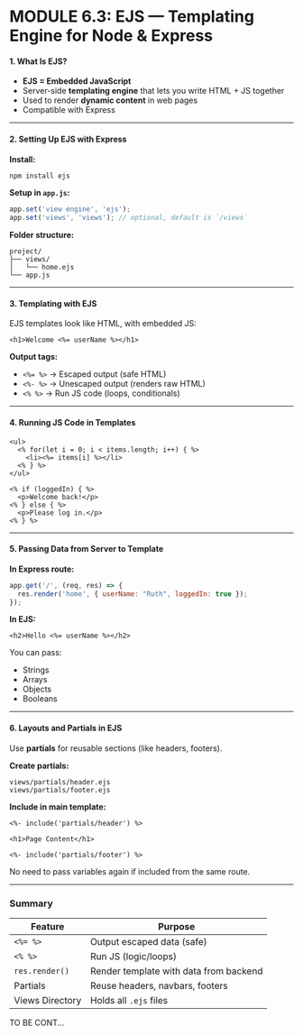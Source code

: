 # MODULE 6.3: EJS — Templating Engine for Node & Express

#### 1. What Is EJS?

* **EJS = Embedded JavaScript**
* Server-side **templating engine** that lets you write HTML + JS together
* Used to render **dynamic content** in web pages
* Compatible with Express

---

#### 2. Setting Up EJS with Express

**Install:**

```bash
npm install ejs
```

**Setup in `app.js`:**

```js
app.set('view engine', 'ejs');
app.set('views', 'views'); // optional, default is `/views`
```

**Folder structure:**

```
project/
├── views/
│   └── home.ejs
└── app.js
```

---

#### 3. Templating with EJS

EJS templates look like HTML, with embedded JS:

```ejs
<h1>Welcome <%= userName %></h1>
```

**Output tags:**

* `<%= %>` → Escaped output (safe HTML)
* `<%- %>` → Unescaped output (renders raw HTML)
* `<% %>` → Run JS code (loops, conditionals)

---

#### 4. Running JS Code in Templates

```ejs
<ul>
  <% for(let i = 0; i < items.length; i++) { %>
    <li><%= items[i] %></li>
  <% } %>
</ul>

<% if (loggedIn) { %>
  <p>Welcome back!</p>
<% } else { %>
  <p>Please log in.</p>
<% } %>
```

---

#### 5. Passing Data from Server to Template

**In Express route:**

```js
app.get('/', (req, res) => {
  res.render('home', { userName: "Ruth", loggedIn: true });
});
```

**In EJS:**

```ejs
<h2>Hello <%= userName %></h2>
```

You can pass:

* Strings
* Arrays
* Objects
* Booleans

---

#### 6. Layouts and Partials in EJS

Use **partials** for reusable sections (like headers, footers).

**Create partials:**

```
views/partials/header.ejs
views/partials/footer.ejs
```

**Include in main template:**

```ejs
<%- include('partials/header') %>

<h1>Page Content</h1>

<%- include('partials/footer') %>
```

No need to pass variables again if included from the same route.

---

### Summary

| Feature         | Purpose                                |
| --------------- | -------------------------------------- |
| `<%= %>`        | Output escaped data (safe)             |
| `<% %>`         | Run JS (logic/loops)                   |
| `res.render()`  | Render template with data from backend |
| Partials        | Reuse headers, navbars, footers        |
| Views Directory | Holds all `.ejs` files                 |

<footer>TO BE CONT...</footer>
